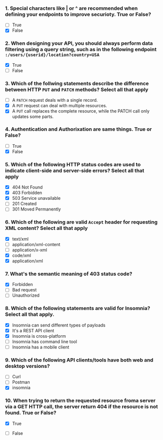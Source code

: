 ### 1. Special characters like | or ^ are recommended when defining your endpoints to improve securioty. True or False?

- [ ] True
- [x] False

### 2. When designing your API, you should always perform data filtering using a query string, such as in the following endpoint ```:/users/{userid}/location?country=USA```

- [x] True
- [ ] False

### 3. Which of the follwing statements describe the difference between HTTP ```PUT``` and ```PATCH``` methods? Select all that apply

- [ ] A ```PATCH``` request deals with a single record.
- [x] A ```PUT``` request can deal with multiple resources.
- [x] A ```PUT``` call replaces the complete resource, while the PATCH call only updates some parts.

### 4. Authentication and Authorixation are same things. True or False?

- [ ] True
- [x] False

### 5. Which of the following HTTP status codes are used to indicate client-side and server-side errors? Select all that apply

- [x] 404 Not Found
- [x] 403 Forbidden
- [x] 503 Service unavailable 
- [ ] 201 Created
- [ ] 301 Moved Permanently

### 6. Which of the following are valid ```Accept``` header for requesting XML content? Select all that apply

- [x] text/xml
- [ ] application/xml-content
- [ ] application/x-xml
- [x] code/xml
- [x] application/xml

### 7. What's the semantic meaning of 403 status code?

- [x] Forbidden
- [ ] Bad request
- [ ] Unauthorized

### 8. Which of the following statements are valid for Insomnia? Select all that apply.

- [x] Insomnia can send different types of payloads
- [x] It's a REST API client
- [x] Insomnia is cross-platform
- [ ] Insomnia has command line tool
- [ ] Insomnia has a mobile client  

### 9. Which of the following API clients/tools have both web and desktop versions?

- [ ] Curl
- [ ] Postman
- [x] insomnia

### 10. When trying to return the requested resource froma server via a GET HTTP call, the server return 404 if the resource is not found. True or False?

-  [x] True
-  [ ] False






